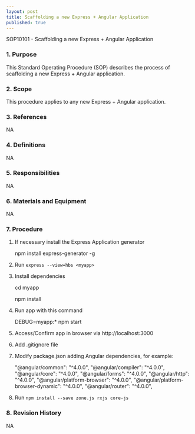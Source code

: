 ```yaml
---
layout: post
title: Scaffolding a new Express + Angular Application
published: true
---
```


SOP10101 - Scaffolding a new Express + Angular Application

### 1. Purpose

This Standard Operating Procedure (SOP) describes the process of scaffolding a new Express + Angular application.

### 2. Scope

This procedure applies to any new Express + Angular application.

### 3. References

NA

### 4. Definitions

NA

### 5. Responsibilities

NA

### 6. Materials and Equipment

NA

### 7. Procedure

1. If necessary install the Express Application generator

   npm install express-generator -g

2. Run ```express --view=hbs <myapp>```

3. Install dependencies

   cd myapp
   
   npm install
   
4. Run app with this command

   DEBUG=myapp:* npm start
   
5. Access/Confirm app in browser via http://localhost:3000

6. Add .gitignore file

7. Modify package.json adding Angular dependencies, for example:
   
   "@angular/common": "^4.0.0",
   "@angular/compiler": "^4.0.0",
   "@angular/core": "^4.0.0",
   "@angular/forms": "^4.0.0",
   "@angular/http": "^4.0.0",
   "@angular/platform-browser": "^4.0.0",
   "@angular/platform-browser-dynamic": "^4.0.0",
   "@angular/router": "^4.0.0",

8. Run ```npm install --save zone.js rxjs core-js```

### 8. Revision History

NA
